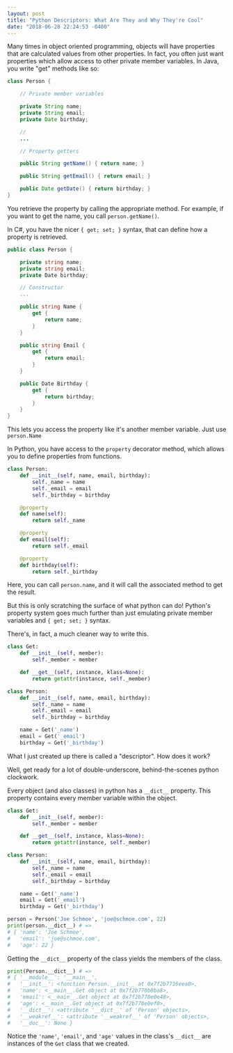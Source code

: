 ```yaml
---
layout: post
title: "Python Descriptors: What Are They and Why They're Cool"
date: "2018-06-28 22:24:53 -0400"
---
```


Many times in object oriented programming, objects will have properties that are calculated values from other properties. In fact, you often just want properties which allow access to other private member variables. In Java, you write "get" methods like so:

```java
class Person {

    // Private member variables

    private String name;
    private String email;
    private Date birthday;

    //
    ...

    // Property getters

    public String getName() { return name; }

    public String getEmail() { return email; }

    public Date getDate() { return birthday; }
}
```

You retrieve the property by calling the appropriate method. For example, if you want to get the name, you call `person.getName()`.

In C#, you have the nicer `{ get; set; }` syntax, that can define how a property is retrieved.

```csharp
public class Person {

    private string name;
    private string email;
    private Date birthday;

    // Constructor
    ...

    public string Name {
        get {
            return name;
        }
    }

    public string Email {
        get {
            return email;
        }
    }

    public Date Birthday {
        get {
            return birthday;
        }
    }
}
```

This lets you access the property like it's another member variable. Just use `person.Name`

In Python, you have access to the `property` decorator method, which allows you to define properties from functions.

```python
class Person:
    def __init__(self, name, email, birthday):
        self._name = name
        self._email = email
        self._birthday = birthday

    @property
    def name(self):
        return self._name

    @property
    def email(self):
        return self._email

    @property
    def birthday(self):
        return self._birthday
```

Here, you can call `person.name`, and it will call the associated method to get the result.

But this is only scratching the surface of what python can do! Python's property system goes much further than just emulating private member variables and `{ get; set; }` syntax.

There's, in fact, a much cleaner way to write this.

```python
class Get:
    def __init__(self, member):
        self._member = member

    def __get__(self, instance, klass=None):
        return getattr(instance, self._member)

class Person:
    def __init__(self, name, email, birthday):
        self._name = name
        self._email = email
        self._birthday = birthday

    name = Get('_name')
    email = Get('_email')
    birthday = Get('_birthday')
```

What I just created up there is called a "descriptor". How does it work?

Well, get ready for a lot of double-underscore, behind-the-scenes python clockwork.

Every object (and also classes) in python has a `__dict__` property. This property contains every member variable within the object.

```python
class Get:
    def __init__(self, member):
        self._member = member

    def __get__(self, instance, klass=None):
        return getattr(instance, self._member)

class Person:
    def __init__(self, name, email, birthday):
        self._name = name
        self._email = email
        self._birthday = birthday

    name = Get('_name')
    email = Get('_email')
    birthday = Get('_birthday')

person = Person('Joe Schmoe', 'joe@schmoe.com', 22)
print(person.__dict__) # =>
# { 'name': 'Joe Schmoe',
#   'email': 'joe@schmoe.com',
#   'age': 22 }
```

Getting the `__dict__` property of the class yields the members of the class.

```python
print(Person.__dict__) # =>
# { '__module__': '__main__',
#   '__init__': <function Person.__init__ at 0x7f2b7716eea0>,
#   'name': <__main__.Get object at 0x7f2b770b8ba8>,
#   'email': <__main__.Get object at 0x7f2b770e0e48>,
#   'age': <__main__.Get object at 0x7f2b770e0ef0>,
#   '__dict__': <attribute '__dict__' of 'Person' objects>,
#   '__weakref__': <attribute '__weakref__' of 'Person' objects>,
#   '__doc__': None }
```

Notice the `'name'`, `'email'`, and `'age'` values in the class's `__dict__` are instances of the `Get` class that we created.
